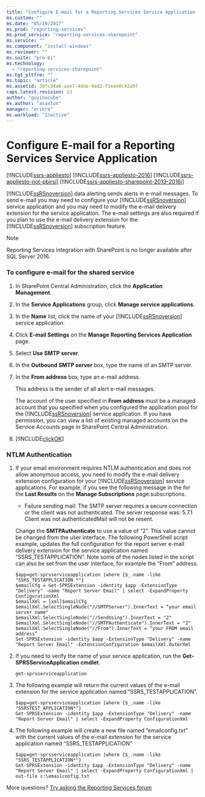 ```yaml
---
title: "Configure E-mail for a Reporting Services Service Application | Microsoft Docs"
ms.custom: ""
ms.date: "05/10/2017"
ms.prod: "reporting-services"
ms.prod_service: "reporting-services-sharepoint"
ms.service: ""
ms.component: "install-windows"
ms.reviewer: ""
ms.suite: "pro-bi"
ms.technology: 
  - "reporting-services-sharepoint"
ms.tgt_pltfrm: ""
ms.topic: "article"
ms.assetid: 38fc34a6-aae7-4dde-9ad2-f1eee0c42a9f
caps.latest.revision: 13
author: "guyinacube"
ms.author: "asaxton"
manager: "erikre"
ms.workload: "Inactive"
---
```

# Configure E-mail for a Reporting Services Service Application

[!INCLUDE[ssrs-appliesto](../../includes/ssrs-appliesto.md)] [!INCLUDE[ssrs-appliesto-2016](../../includes/ssrs-appliesto-2016.md)] [!INCLUDE[ssrs-appliesto-not-pbirsi](../../includes/ssrs-appliesto-not-pbirs.md)] [!INCLUDE[ssrs-appliesto-sharepoint-2013-2016i](../../includes/ssrs-appliesto-sharepoint-2013-2016.md)]

[!INCLUDE[ssRSnoversion](../../includes/ssrsnoversion-md.md)] data alerting sends alerts in e-mail messages. To send e-mail you may need to configure your [!INCLUDE[ssRSnoversion](../../includes/ssrsnoversion-md.md)] service application and you may need to modify the e-mail delivery extension for the service application. The e-mail settings are also required if you plan to use the e-mail delivery extension for the [!INCLUDE[ssRSnoversion](../../includes/ssrsnoversion-md.md)] subscription feature.  

> [!NOTE]
> Reporting Services integration with SharePoint is no longer available after SQL Server 2016.
  
### To configure e-mail for the shared service  
  
1.  In SharePoint Central Administration, click the **Application Management**.  
  
2.  In the **Service Applications** group, click **Manage service applications**.  
  
3.  In the **Name** list, click the name of your [!INCLUDE[ssRSnoversion](../../includes/ssrsnoversion-md.md)] service application.  
  
4.  Click **E-mail Settings** on the **Manage Reporting Services Application** page.  
  
5.  Select **Use SMTP server**.  
  
6.  In the **Outbound SMTP server** box, type the name of an SMTP server.  
  
7.  In the **From address** box, type an e-mail address.  
  
     This address is the sender of all alert e-mail messages.  
  
     The account of the user specified in **From address** must be a managed account that you specified when you configured the application pool for the [!INCLUDE[ssRSnoversion](../../includes/ssrsnoversion-md.md)] service application. If you have permission, you can view a list of existing managed accounts on the Service Accounts page in SharePoint Central Administration.  
  
8.  [!INCLUDE[clickOK](../../includes/clickok-md.md)]  
  
### NTLM Authentication  
  
1.  If your email environment requires NTLM authentication and does not allow anonymous access, you need to modify the e-mail delivery extension configuration for your [!INCLUDE[ssRSnoversion](../../includes/ssrsnoversion-md.md)] service applications. For example, if you see the following message in the for the **Last Results** on the **Manage Subscriptions** page:subscriptions.  
  
    -   Failure sending mail: The SMTP server requires a secure connection or the client was not authenticated. The server response was: 5.7.1 Client was not authenticatedMail will not be resent.  
  
     Change the **SMTPAuthenticate** to use a value of “2”. This value cannot be changed from the user interface. The following PowerShell script example, updates the full configuration for the report server e-mail delivery extension for the service application named “SSRS_TESTAPPLICATION”. Note some of the nodes listed in the script can also be set from the user interface, for example the “From” address.  
  
    ```  
    $app=get-sprsserviceapplication |where {$_.name -like "SSRS_TESTAPPLICATION *"}  
    $emailCfg = Get-SPRSExtension -identity $app -ExtensionType "Delivery" -name "Report Server Email" | select -ExpandProperty ConfigurationXml   
    $emailXml = [xml]$emailCfg   
    $emailXml.SelectSingleNode("//SMTPServer").InnerText = “your email server name"  
    $emailXml.SelectSingleNode("//SendUsing").InnerText = "2"  
    $emailXml.SelectSingleNode("//SMTPAuthenticate").InnerText = "2"  
    $emailXml.SelectSingleNode("//From").InnerText = “your FROM email address”  
    Set-SPRSExtension -identity $app -ExtensionType "Delivery" -name "Report Server Email" -ExtensionConfiguration $emailXml.OuterXml  
    ```  
  
2.  If you need to verify the name of your service application, run the **Get-SPRSServiceApplication cmdlet**.  
  
    ```  
    get-sprsserviceapplication  
    ```  
  
3.  The following example will return the current values of the e-mail extension for the service application named “SSRS_TESTAPPLICATION”.  
  
    ```  
    $app=get-sprsserviceapplication |where {$_.name -like "SSRSTEST_APPLICATION*"}  
    Get-SPRSExtension -identity $app -ExtensionType "Delivery" -name "Report Server Email" | select -ExpandProperty ConfigurationXml  
    ```  
  
4.  The following example will create a new file named “emailconfig.txt” with the current values of the e-mail extension for the service application named “SSRS_TESTAPPLICATION”  
  
    ```  
    $app=get-sprsserviceapplication |where {$_.name -like "SSRS_TESTAPPLICATION*"}  
    Get-SPRSExtension -identity $app -ExtensionType "Delivery" -name "Report Server Email" | select -ExpandProperty ConfigurationXml | out-file c:\emailconfig.txt  
    ```  
  
  
More questions? [Try asking the Reporting Services forum](http://go.microsoft.com/fwlink/?LinkId=620231)
